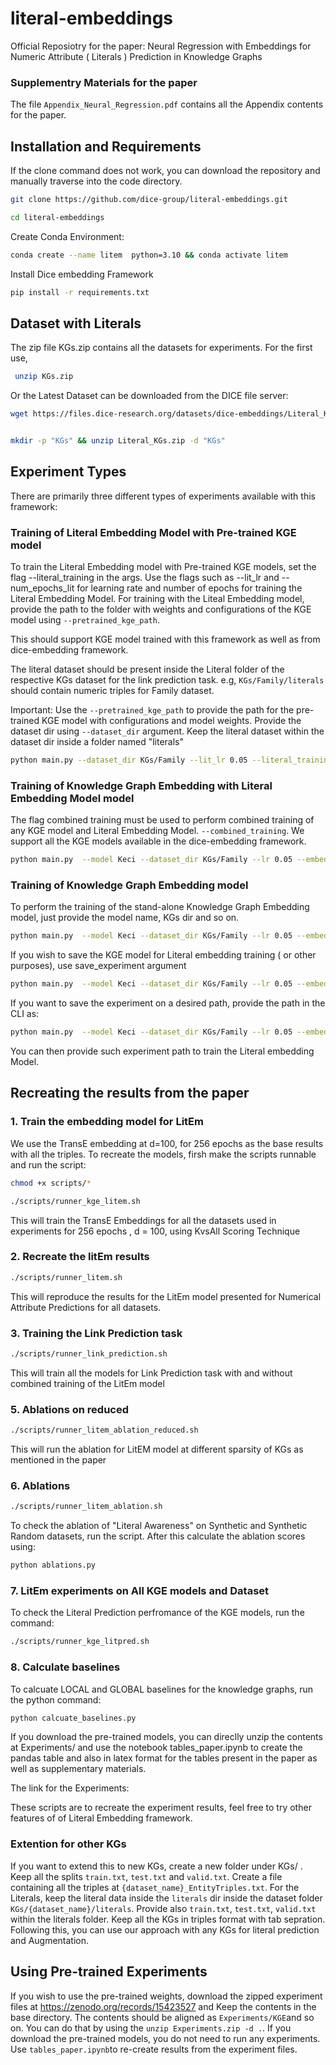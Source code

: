 # literal-embeddings
Official Reposiotry for the paper: Neural Regression with Embeddings for Numeric Attribute ( Literals ) Prediction in Knowledge Graphs

### Supplementry Materials for the paper 
The file `Appendix_Neural_Regression.pdf` contains all the Appendix contents for the paper.

## Installation and Requirements
If the clone command does not work, you can download the repository and manually traverse into the code directory.

```bash
git clone https://github.com/dice-group/literal-embeddings.git
```
```bash
cd literal-embeddings
```
Create Conda Environment:
```bash
conda create --name litem  python=3.10 && conda activate litem
```
Install Dice embedding Framework
```bash
pip install -r requirements.txt
```

## Dataset with Literals

The zip file KGs.zip contains all the datasets for experiments. For the first use, 


```bash
 unzip KGs.zip 
```

Or the Latest Dataset can be downloaded from  the DICE file server:


```bash
wget https://files.dice-research.org/datasets/dice-embeddings/Literal_KGs.zip --no-check-certificate


mkdir -p "KGs" && unzip Literal_KGs.zip -d "KGs"
```

##  Experiment Types



There are primarily three different types of experiments available with this framework:

### Training of Literal Embedding Model with Pre-trained KGE model

To train the Literal Embedding model with Pre-trained KGE models, set the flag --literal_training in the args. Use the flags such as --lit_lr and --num_epochs_lit for learning rate and number of epochs for training the Literal Embedding Model. For training with the Liteal Embedding model, provide the path to the folder with weights and configurations of the KGE model using `--pretrained_kge_path`.

This should support KGE model trained with this framework as well as from dice-embedding framework.

 The literal dataset should be present inside the Literal folder of the respective KGs dataset for the link prediction task. e.g, `KGs/Family/literals` should contain numeric triples for Family dataset.

Important: Use the `--pretrained_kge_path` to provide the path for the pre-trained KGE model with configurations and model weights. 
Provide the dataset dir using `--dataset_dir` argument. Keep the literal dataset within the dataset dir inside a folder named "literals"

```bash
python main.py --dataset_dir KGs/Family --lit_lr 0.05 --literal_training --pretrained_kge_path "Experiments/test_dir" --lit_epochs 200
```
### Training of Knowledge Graph Embedding  with Literal Embedding Model model

The flag combined training must be used to perform combined training of any KGE model and Literal Embedding Model. `--combined_training`. We support all the KGE models available in the dice-embedding framework.

```bash
python main.py  --model Keci --dataset_dir KGs/Family --lr 0.05 --embedding_dim 128 --num_epochs 256 --combined_training
```

### Training of Knowledge Graph Embedding  model


To perform the training of the stand-alone Knowledge Graph Embedding model, just provide the model name, KGs dir and so on. 

```bash
python main.py  --model Keci --dataset_dir KGs/Family --lr 0.05 --embedding_dim 128 --num_epochs 256 
```
If you wish to save the KGE model for Literal embedding training ( or other purposes), use save_experiment argument

```bash
python main.py  --model Keci --dataset_dir KGs/Family --lr 0.05 --embedding_dim 128 --num_epochs 256 --save_experiment
```

If you want to save the experiment on a desired path, provide the path in the CLI as:
```bash
python main.py  --model Keci --dataset_dir KGs/Family --lr 0.05 --embedding_dim 128 --num_epochs 256 --save_experiment --full_storage_path "Experiments/test_dir"
```
You can then provide such experiment path to train the Literal embedding Model.

## Recreating the results from the paper

### 1. Train the embedding model for LitEm
We use the TransE embedding at d=100, for 256 epochs as the base results with all the triples. To recreate the models, firsh make the scripts runnable and run the script:

```bash
chmod +x scripts/* 
```
```bash
./scripts/runner_kge_litem.sh
```
This will train the TransE Embeddings for all the datasets used in experiments for 256 epochs , d = 100, using KvsAll Scoring Technique

### 2. Recreate the litEm results
```bash
./scripts/runner_litem.sh
```
This will reproduce the results for the LitEm model presented for Numerical Attribute Predictions for all datasets.

### 3. Training the Link Prediction task
```bash
./scripts/runner_link_prediction.sh
```
This will train all the models for Link Prediction task with and without combined training of the LitEm model

### 5. Ablations on reduced 
```bash
./scripts/runner_litem_ablation_reduced.sh
```
This will run the ablation for LitEM model at different sparsity of KGs as mentioned in the paper

### 6. Ablations
```bash
./scripts/runner_litem_ablation.sh
```
To check the ablation of "Literal Awareness" on Synthetic and Synthetic Random datasets, run the script. After this calculate the ablation scores using:
```python
python ablations.py
```
### 7. LitEm experiments on All KGE models and Dataset
To check the Literal Prediction perfromance of the KGE models, run the command:
```bash
./scripts/runner_kge_litpred.sh
```

### 8. Calculate baselines
To calcuate LOCAL and GLOBAL baselines for the knowledge graphs, run the python command:
```python
python calcuate_baselines.py
```
If you download the pre-trained models, you can direclly unzip the contents at Experiments/ and use the notebook tables_paper.ipynb to create the pandas table and also in latex format for the tables present in the paper as well as supplementary materials.

The link for the Experiments:

These scripts are to recreate the experiment results, feel free to try other features of of Literal Embedding framework.

### Extention for other KGs
If you want to extend this to new KGs, create a new folder under KGs/ . Keep all the splits `train.txt`, `test.txt` and `valid.txt`. Create a file containing all the triples at `{dataset_name}_EntityTriples.txt`. For the Literals, keep the literal data inside the `literals` dir inside the dataset folder `KGs/{dataset_name}/literals`. Provide also `train.txt`, `test.txt`, `valid.txt` within the literals folder. Keep all the KGs in triples format with tab sepration. Following this, you can use our approach with any KGs for literal prediction and Augmentation.   

## Using Pre-trained Experiments
If you wish to use the pre-trained weights, download the  zipped experiment files at https://zenodo.org/records/15423527 and Keep the contents in the base directory. The contents should be aligned as `Experiments/KGE`and so on. You can do that by using the `unzip Experiments.zip -d .`.
If you download the pre-trained models, you do not need to run any experiments. Use `tables_paper.ipynb`to re-create results from the experiment files.
